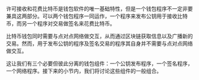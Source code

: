 许可接收和花费比特币是钱包软件的唯一基础特性，但是一个钱包程序不一定非要兼具这两部分。可以两个钱包程序一同运作，一个程序来发布公钥用于接收比特币，而另一个程序对交易做签名来花费比特币。

比特币钱包同时需要与点对点网络做交互，从而通过区块链获取信息以及广播新的交易。然而，用于发布公钥的程序及签名交易的程序其自身并不需要与点对点网络做交互。

这让我们有三个必要但彼此分离的钱包组件：一个公钥发布程序，一个签名程序，一个网络程序。接下来的小节内，我们将讨论这些组件的一般组合。

